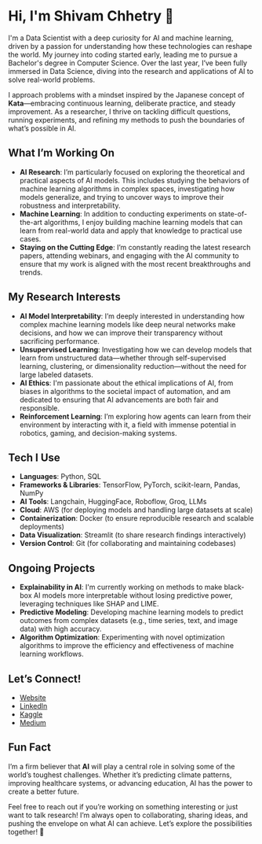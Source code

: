 # Hi, I'm Shivam Chhetry 👋

I'm a Data Scientist with a deep curiosity for AI and machine learning, driven by a passion for understanding how these technologies can reshape the world. My journey into coding started early, leading me to pursue a Bachelor's degree in Computer Science. Over the last year, I’ve been fully immersed in Data Science, diving into the research and applications of AI to solve real-world problems.

I approach problems with a mindset inspired by the Japanese concept of **Kata**—embracing continuous learning, deliberate practice, and steady improvement. As a researcher, I thrive on tackling difficult questions, running experiments, and refining my methods to push the boundaries of what’s possible in AI.

## What I’m Working On
- **AI Research**: I’m particularly focused on exploring the theoretical and practical aspects of AI models. This includes studying the behaviors of machine learning algorithms in complex spaces, investigating how models generalize, and trying to uncover ways to improve their robustness and interpretability.
- **Machine Learning**: In addition to conducting experiments on state-of-the-art algorithms, I enjoy building machine learning models that can learn from real-world data and apply that knowledge to practical use cases.
- **Staying on the Cutting Edge**: I’m constantly reading the latest research papers, attending webinars, and engaging with the AI community to ensure that my work is aligned with the most recent breakthroughs and trends.

## My Research Interests
- **AI Model Interpretability**: I’m deeply interested in understanding how complex machine learning models like deep neural networks make decisions, and how we can improve their transparency without sacrificing performance.
- **Unsupervised Learning**: Investigating how we can develop models that learn from unstructured data—whether through self-supervised learning, clustering, or dimensionality reduction—without the need for large labeled datasets.
- **AI Ethics**: I'm passionate about the ethical implications of AI, from biases in algorithms to the societal impact of automation, and am dedicated to ensuring that AI advancements are both fair and responsible.
- **Reinforcement Learning**: I’m exploring how agents can learn from their environment by interacting with it, a field with immense potential in robotics, gaming, and decision-making systems.

## Tech I Use
- **Languages**: Python, SQL
- **Frameworks & Libraries**: TensorFlow, PyTorch, scikit-learn, Pandas, NumPy
- **AI Tools**: Langchain, HuggingFace, Roboflow, Groq, LLMs
- **Cloud**: AWS (for deploying models and handling large datasets at scale)
- **Containerization**: Docker (to ensure reproducible research and scalable deployments)
- **Data Visualization**: Streamlit (to share research findings interactively) 
- **Version Control**: Git (for collaborating and maintaining codebases)

## Ongoing Projects
- **Explainability in AI**: I'm currently working on methods to make black-box AI models more interpretable without losing predictive power, leveraging techniques like SHAP and LIME.
- **Predictive Modeling**: Developing machine learning models to predict outcomes from complex datasets (e.g., time series, text, and image data) with high accuracy.
- **Algorithm Optimization**: Experimenting with novel optimization algorithms to improve the efficiency and effectiveness of machine learning workflows.

## Let’s Connect!
- [Website](#)
- [LinkedIn](#)
- [Kaggle](#)
- [Medium](#)

## Fun Fact
I’m a firm believer that **AI** will play a central role in solving some of the world’s toughest challenges. Whether it’s predicting climate patterns, improving healthcare systems, or advancing education, AI has the power to create a better future.

Feel free to reach out if you’re working on something interesting or just want to talk research! I’m always open to collaborating, sharing ideas, and pushing the envelope on what AI can achieve. Let’s explore the possibilities together! 🚀
